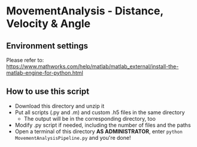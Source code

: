 # MovementAnalysis - Distance, Velocity & Angle
## Environment settings
Please refer to: https://www.mathworks.com/help/matlab/matlab_external/install-the-matlab-engine-for-python.html
## How to use this script
* Download this directory and unzip it
* Put all scripts (.py and .m) and custom .h5 files in the same directory
  * The output will be in the corresponding directory, too
* Modify .py script if needed, including the number of files and the paths
* Open a terminal of this directory **AS ADMINISTRATOR**, enter ```python MovementAnalysisPipeline.py``` and you're done!
